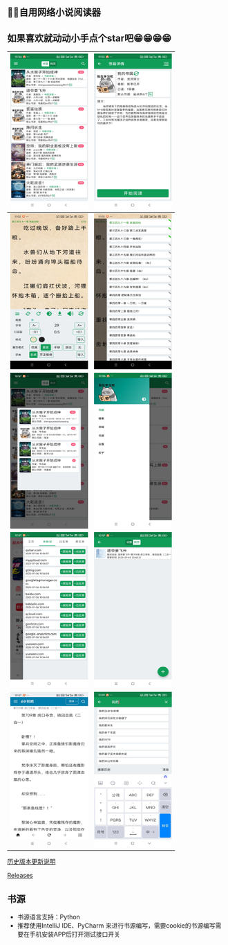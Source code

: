 ## 📖📖自用网络小说阅读器
## 如果喜欢就动动小手点个star吧😁😁😁😁

| <img src="img/01.jpg" width = "180" height = "360"/> | <img src="img/02.jpg" width = "180" height = "360"/> |
|------------------------------------------------------|------------------------------------------------------|
| <img src="img/3.jpg" width = "180" height = "360"/>  | <img src="img/4.jpg" width = "180" height = "360"/>  |
| <img src="img/5.jpg" width = "180" height = "360"/>  | <img src="img/6.jpg" width = "180" height = "360"/>  |
| <img src="img/7.jpg" width = "180" height = "360"/>  | <img src="img/8.jpg" width = "180" height = "360"/>  |
| <img src="img/9.jpg" width = "180" height = "360"/>  | <img src="img/10.jpg" width = "180" height = "360"/> |

[历史版本更新说明](CHANGELOG.md)

[Releases](https://github.com/SJJ-dot/Reader/releases)

## 书源
* 书源语言支持：Python
* 推荐使用IntelliJ IDE、PyCharm 来进行书源编写，需要cookie的书源编写需要在手机安装APP后打开测试接口开关

